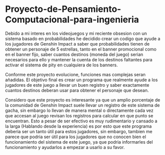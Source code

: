 # Proyecto-de-Pensamiento-Computacional-para-ingenieria

Debido a mi interes en los videojuegos y mi reciente obsesion con un sistema basado en probabilidades he decidido crear un codigo que ayude a los jugadores de Genshin Impact a saber que probabilidades tienen de obtener un personaje de 5 estrellas, tanto en el banner promocional como en el banner fijo, saber cuantos destinos (moneda del juego) serian necesarios para ello y mantener la cuenta de los destinos faltantes para activar el sistema de pity en cualquiera de los banners.

Conforme este proyecto evolucione, funciones mas complejas seran añadidas. El objetivo final es crear un programa que realmente ayude a los jugadores de este juego a llevar un buen registro y saber exactamente cuantos destinos deberan usar para obtener el personaje que desean. 

Considero que este proyecto es interesante ya que un amplio porcentaje de la comunidad de Genshin Impact suele llevar un registro de este sistema de gacha, sin embargo lo llevan de manera mental o directamente cada vez que accesan al juego revisan los registros para calcular en que punto se encuentran. Esto a pesar de ser efectivo es muy rudimentario y cansado a la larga (Hablando desde la experiencia) es por esto que este programa deberia ser un tanto útil para estos jugadores, sin embargo, tambien me parece que podria ser útil para los jugadores que no conocen bien el funcionamiento del sistema de este juego, ya que podria informarles del funcionamiento y ayudarlos a empezar a usarlo a su favor.
